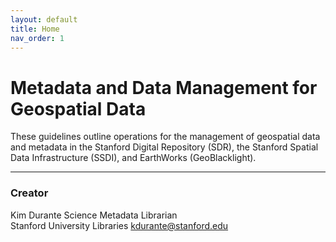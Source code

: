 ```yaml
---
layout: default
title: Home
nav_order: 1
---
```

# Metadata and Data Management for Geospatial Data

These guidelines outline operations for the management of geospatial data and metadata in the Stanford Digital Repository (SDR), the Stanford Spatial Data Infrastructure (SSDI), and EarthWorks (GeoBlacklight).
____

### Creator

Kim Durante 
Science Metadata Librarian  
Stanford University Libraries
[kdurante@stanford.edu](mailto:kdurante@stanford.edu)  


